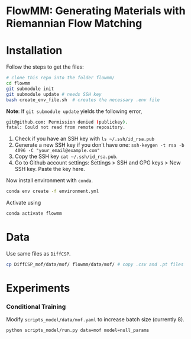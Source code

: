 # FlowMM: Generating Materials with Riemannian Flow Matching

# Installation

Follow the steps to get the files:

```bash
# clone this repo into the folder flowmm/
cd flowmm
git submodule init
git submodule update # needs SSH key
bash create_env_file.sh  # creates the necessary .env file
```

**Note**: If ```git submodule update``` yields the following error, 
```bash
git@github.com: Permission denied (publickey).
fatal: Could not read from remote repository.
```
1. Check if you have an SSH key with ```ls ~/.ssh/id_rsa.pub```
2. Generate a new SSH key if you don't have one: ```ssh-keygen -t rsa -b 4096 -C "your_email@example.com"```
3. Copy the SSH key ```cat ~/.ssh/id_rsa.pub```.
4. Go to Github account settings: Settings > SSH and GPG keys > New SSH key. Paste the key here. 

Now install environment with ```conda```. 

```bash
conda env create -f environment.yml
```

Activate using

```bash
conda activate flowmm
```


# Data

Use same files as ```DiffCSP```. 

```bash
cp DiffCSP_mof/data/mof/ flowmm/data/mof/ # copy .csv and .pt files 
```


# Experiments

### Conditional Training

Modify ```scripts_model/data/mof.yaml``` to increase batch size (currently 8). 

```bash
python scripts_model/run.py data=mof model=null_params
```

